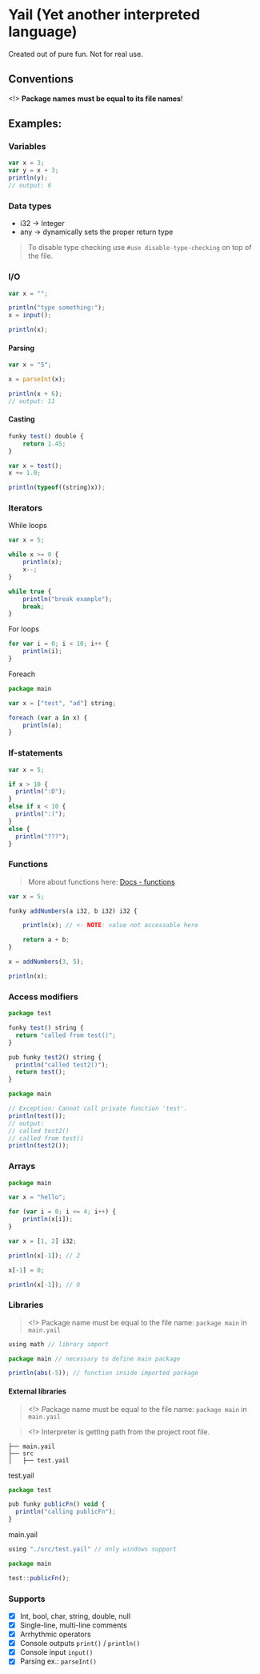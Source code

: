 # Yail (Yet another interpreted language)
Created out of pure fun. Not for real use.

## Conventions
<!> **Package names must be equal to its file names**!

## Examples:

### Variables

```js
var x = 3;
var y = x + 3;
println(y);
// output: 6
```

### Data types
- i32 -> Integer
- any -> dynamically sets the proper return type

> To disable type checking use ``#use disable-type-checking`` on top of the file.

### I/O

```js
var x = "";

println("type something:");
x = input();

println(x);
```

#### Parsing
```js
var x = "5";

x = parseInt(x);

println(x + 6);
// output: 11
```

#### Casting
```js
funky test() double {
    return 1.45;
}

var x = test();
x += 1.0;

println(typeof((string)x));
```

### Iterators
While loops
```js
var x = 5;

while x >= 0 {
    println(x);
    x--;
}

while true {
    println("break example");
    break;
}
```

For loops
```js
for var i = 0; i < 10; i++ {
    println(i);
}
```

Foreach
```js
package main

var x = ["test", "ad"] string;

foreach (var a in x) {
    println(a);
}
```

### If-statements
```js
var x = 5;

if x > 10 {
  println(":D");
}
else if x < 10 {
  println(":(");
}
else {
  println("???");
}
```

### Functions

> More about functions here: [Docs - functions](https://github.com/Lukeuke/Yail/docs/functions.md)

```js
var x = 5;

funky addNumbers(a i32, b i32) i32 {

    println(x); // <- NOTE: value not accessable here

    return a + b;
}

x = addNumbers(3, 5);

println(x);
```

### Access modifiers

```js
package test

funky test() string {
  return "called from test()";
}

pub funky test2() string {
  println("called test2()");
  return test();
}

package main

// Exception: Cannot call private function 'test'.
println(test());
// output: 
// called test2()
// called from test()
println(test2());
```

### Arrays
```js
package main

var x = "hello";

for (var i = 0; i <= 4; i++) {
    println(x[i]);
}
```

```js
var x = [1, 2] i32;

println(x[-1]); // 2

x[-1] = 0;

println(x[-1]); // 0
```

### Libraries
> <!> Package name must be equal to the file name: ```package main``` in ```main.yail```
```js
using math // library import

package main // necessary to define main package

println(abs(-5)); // function inside imported package
```

#### External libraries
> <!> Package name must be equal to the file name: ```package main``` in ```main.yail```

> <!> Interpreter is getting path from the project root file.

```
├── main.yail
├── src
│   ├── test.yail
```

test.yail
```js
package test

pub funky publicFn() void {
  println("calling publicFn");
}
```

main.yail
```js
using "./src/test.yail" // only windows support

package main

test::publicFn();
```

### Supports

- [x] Int, bool, char, string, double, null
- [x] Single-line, multi-line comments
- [x] Arrhythmic operators
- [x] Console outputs ``print()`` / ``println()`` 
- [x] Console input ``input()``
- [x] Parsing ex.: ``parseInt()``
